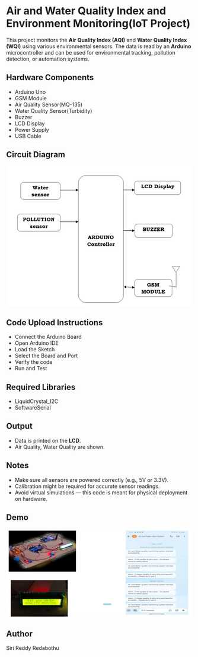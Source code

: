 # Air and Water Quality Index and Environment Monitoring(IoT Project)

This project monitors the **Air Quality Index (AQI)** and **Water Quality Index (WQI)** using various environmental sensors. The data is read by an **Arduino** microcontroller and can be used for environmental tracking, pollution detection, or automation systems.

## Hardware Components

- Arduino Uno
- GSM Module
- Air Quality Sensor(MQ-135)
- Water Quality Sensor(Turbidity)
- Buzzer
- LCD Display
- Power Supply
- USB Cable

## Circuit Diagram

![Circuit Diagram](Block_diagram_IoT.png)

## Code Upload Instructions

- Connect the Arduino Board
- Open Arduino IDE
- Load the Sketch
- Select the Board and Port
- Verify the code
- Run and Test

## Required Libraries

- LiquidCrystal_I2C
- SoftwareSerial

## Output

- Data is printed on the **LCD**.
- Air Quality, Water Quality are shown.

## Notes

- Make sure all sensors are powered correctly (e.g., 5V or 3.3V).
- Calibration might be required for accurate sensor readings.
- Avoid virtual simulations — this code is meant for physical deployment on hardware.

## Demo

![Demo Screenshot](Demo_IoT_Project.jpg)

## Author

Siri Reddy Redabothu









